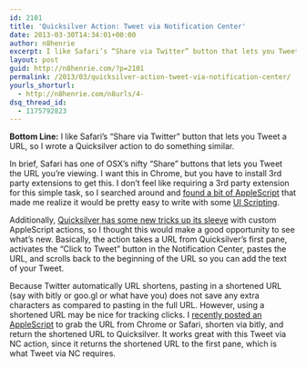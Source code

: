 ```yaml
---
id: 2101
title: 'Quicksilver Action: Tweet via Notification Center'
date: 2013-03-30T14:34:01+00:00
author: n8henrie
excerpt: I like Safari’s “Share via Twitter” button that lets you Tweet a URL, so I wrote a Quicksilver action to do something similar.
layout: post
guid: http://n8henrie.com/?p=2101
permalink: /2013/03/quicksilver-action-tweet-via-notification-center/
yourls_shorturl:
  - http://n8henrie.com/n8urls/4-
dsq_thread_id:
  - 1175792823
---
```

**Bottom Line:** I like Safari&#8217;s &#8220;Share via Twitter&#8221; button that lets you Tweet a URL, so I wrote a Quicksilver action to do something similar. <!--more-->

In brief, Safari has one of OSX&#8217;s nifty &#8220;Share&#8221; buttons that lets you Tweet the URL you&#8217;re viewing. I want this in Chrome, but you have to install 3rd party extensions to get this. I don&#8217;t feel like requiring a 3rd party extension for this simple task, so I searched around and <a target="_blank" href="http://hints.macworld.com/article.php?story=20120819231916737">found a bit of AppleScript</a> that made me realize it would be pretty easy to write with some [UI Scripting](http://n8henrie.com/2013/03/a-strategy-for-ui-scripting-in-applescript/).

Additionally, [Quicksilver has some new tricks up its sleeve](http://n8henrie.com/2013/03/template-for-writing-quicksilver-actions-in-applescript/) with custom AppleScript actions, so I thought this would make a good opportunity to see what&#8217;s new. Basically, the action takes a URL from Quicksilver&#8217;s first pane, activates the &#8220;Click to Tweet&#8221; button in the Notification Center, pastes the URL, and scrolls back to the beginning of the URL so you can add the text of your Tweet.

Because Twitter automatically URL shortens, pasting in a shortened URL (say with bitly or goo.gl or what have you) does not save any extra characters as compared to pasting in the full URL. However, using a shortened URL may be nice for tracking clicks. I [recently posted an AppleScript](http://n8henrie.com/2013/03/bitly-applescript-url-shortener/) to grab the URL from Chrome or Safari, shorten via bitly, and return the shortened URL to Quicksilver. It works great with this Tweet via NC action, since it returns the shortened URL to the first pane, which is what Tweet via NC requires.